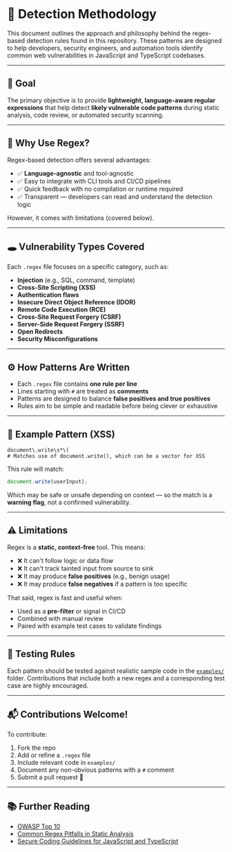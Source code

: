 # 🧠 Detection Methodology

This document outlines the approach and philosophy behind the regex-based detection rules found in this repository. These patterns are designed to help developers, security engineers, and automation tools identify common web vulnerabilities in JavaScript and TypeScript codebases.

---

## 🎯 Goal

The primary objective is to provide **lightweight, language-aware regular expressions** that help detect **likely vulnerable code patterns** during static analysis, code review, or automated security scanning.

---

## 🧩 Why Use Regex?

Regex-based detection offers several advantages:

- ✅ **Language-agnostic** and tool-agnostic
- ✅ Easy to integrate with CLI tools and CI/CD pipelines
- ✅ Quick feedback with no compilation or runtime required
- ✅ Transparent — developers can read and understand the detection logic

However, it comes with limitations (covered below).

---

## 🕳 Vulnerability Types Covered

Each `.regex` file focuses on a specific category, such as:

- **Injection** (e.g., SQL, command, template)
- **Cross-Site Scripting (XSS)**
- **Authentication flaws**
- **Insecure Direct Object Reference (IDOR)**
- **Remote Code Execution (RCE)**
- **Cross-Site Request Forgery (CSRF)**
- **Server-Side Request Forgery (SSRF)**
- **Open Redirects**
- **Security Misconfigurations**

---

## ⚙️ How Patterns Are Written

- Each `.regex` file contains **one rule per line**
- Lines starting with `#` are treated as **comments**
- Patterns are designed to balance **false positives and true positives**
- Rules aim to be simple and readable before being clever or exhaustive

---

## 📌 Example Pattern (XSS)

```regex
document\.write\s*\(
# Matches use of document.write(), which can be a vector for XSS
```

This rule will match:

```javascript
document.write(userInput);
```

Which may be safe or unsafe depending on context — so the match is a **warning flag**, not a confirmed vulnerability.

---

## ⚠️ Limitations

Regex is a **static, context-free** tool. This means:

- ❌ It can't follow logic or data flow
- ❌ It can't track tainted input from source to sink
- ❌ It may produce **false positives** (e.g., benign usage)
- ❌ It may produce **false negatives** if a pattern is too specific

That said, regex is fast and useful when:
- Used as a **pre-filter** or signal in CI/CD
- Combined with manual review
- Paired with example test cases to validate findings

---

## 🧪 Testing Rules

Each pattern should be tested against realistic sample code in the [`examples/`](../examples/) folder. Contributions that include both a new regex and a corresponding test case are highly encouraged.

---

## 📬 Contributions Welcome!

To contribute:

1. Fork the repo
2. Add or refine a `.regex` file
3. Include relevant code in `examples/`
4. Document any non-obvious patterns with a `#` comment
5. Submit a pull request 🙌

---

## 📚 Further Reading

- [OWASP Top 10](https://owasp.org/www-project-top-ten/)
- [Common Regex Pitfalls in Static Analysis](https://docs.rs/regex/latest/regex/)
- [Secure Coding Guidelines for JavaScript and TypeScript](https://cheatsheetseries.owasp.org/)

